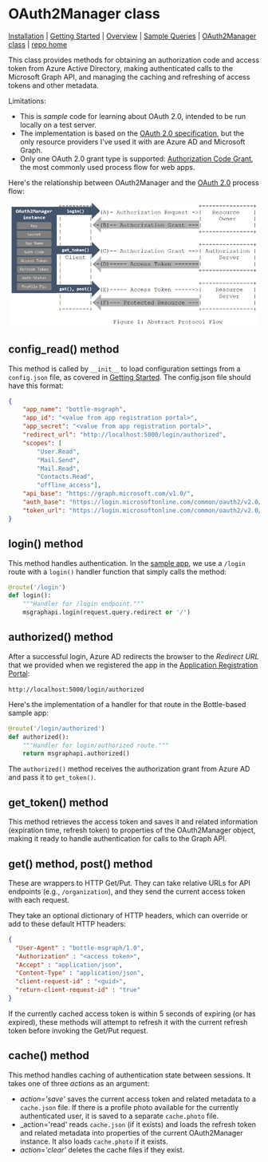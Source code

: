 # OAuth2Manager class

[Installation](../Installation/readme.md) | [Getting Started](../GettingStarted/readme.md) | [Overview](../Overview/readme.md) | [Sample Queries](../SampleQueries/readme.md) | [OAuth2Manager class](../OAuth2Manager/readme.md) | [repo home](https://github.com/dmahugh/bottle-msgraph)

This class provides methods for obtaining an authorization code and access token from Azure Active Directory, making authenticated calls to the Microsoft Graph API, and managing the caching and refreshing of access tokens and other metadata.

Limitations:

* This is _sample_ code for learning about OAuth 2.0, intended to be run locally on a test server.
* The implementation is based on the [OAuth 2.0 specification](http://www.rfc-editor.org/rfc/rfc6749.txt), but the only resource providers I've used it with are Azure AD and Microsoft Graph.
* Only one OAuth 2.0 grant type is supported: [Authorization Code Grant](https://tools.ietf.org/html/rfc6749#section-4.1), the most commonly used process flow for web apps.

Here's the relationship between OAuth2Manager and the [OAuth 2.0](http://www.rfc-editor.org/rfc/rfc6749.txt) process flow:

![Oauth2 flow](../images/oauth2flow.png)

## config_read() method

This method is called by ```__init__``` to load configuration settings from a ```config.json``` file, as covered in [Getting Started](../GettingStarted/readme.md). The config.json file should have this format:

```json
{
    "app_name": "bottle-msgraph",
    "app_id": "<value from app registration portal>",
    "app_secret": "<value from app registration portal>",
    "redirect_url": "http://localhost:5000/login/authorized",
    "scopes": [
        "User.Read",
        "Mail.Send",
        "Mail.Read",
        "Contacts.Read",
        "offline_access"],
    "api_base": "https://graph.microsoft.com/v1.0/",
    "auth_base": "https://login.microsoftonline.com/common/oauth2/v2.0/authorize",
    "token_url": "https://login.microsoftonline.com/common/oauth2/v2.0/token"
}
```

## login() method

This method handles authentication. In the [sample app](https://github.com/dmahugh/bottle-msgraph), we use a ```/login``` route with a ```login()``` handler function that simply calls the method:

```python
@route('/login')
def login():
    """Handler for /login endpoint."""
    msgraphapi.login(request.query.redirect or '/')
```

## authorized() method

After a successful login, Azure AD redirects the browser to the _Redirect URL_ that we provided when we registered the app in the [Application Registration Portal](https://apps.dev.microsoft.com/):

```http://localhost:5000/login/authorized```

Here's the implementation of a handler for that route in the Bottle-based sample app:

```python
@route('/login/authorized')
def authorized():
    """Handler for login/authorized route."""
    return msgraphapi.authorized()
```

The ```authorized()``` method receives the authorization grant from Azure AD and pass it to ```get_token()```.

## get_token() method

This method retrieves the access token and saves it and related information (expiration time, refresh token) to properties of the OAuth2Manager object, making it ready to handle authentication for calls to the Graph API.

## get() method, post() method

These are wrappers to HTTP Get/Put. They can take relative URLs for API endpoints (e.g., ```/organization```), and they send the current access token with each request.

They take an optional dictionary of HTTP headers, which can override or add to these default HTTP headers:

```json
{
  "User-Agent" : "bottle-msgraph/1.0",
  "Authorization" : "<access token>",
  "Accept" : "application/json",
  "Content-Type" : "application/json",
  "client-request-id" : "<guid>",
  "return-client-request-id" : "true"
}
```
If the currently cached access token is within 5 seconds of expiring (or has expired), these methods will attempt to refresh it with the current refresh token before invoking the Get/Put request.

## cache() method

This method handles caching of authentication state between sessions. It takes one of three _actions_ as an argument:

* _action='save'_ saves the current access token and related metadata to a ```cache.json``` file. If there is a profile photo available for the currently authenticated user, it is saved to a separate ```cache.photo``` file.
* _action='read' reads ```cache.json``` (if it exists) and loads the refresh token and related metadata into properties of the current OAuth2Manager instance. It also loads ```cache.photo``` if it exists.
* _action='clear'_ deletes the cache files if they exist.
